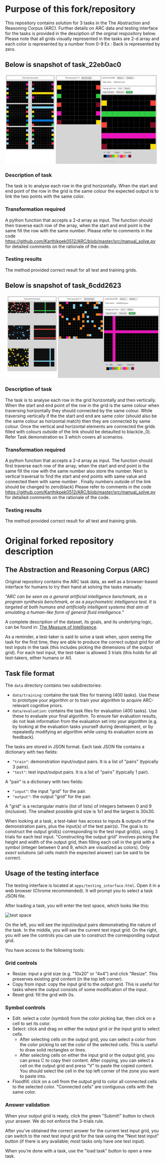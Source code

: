 # Purpose of this fork/repository

This repository contains solution for 3 tasks in the The Abstraction and Reasoning Corpus (ARC). Further details on ARC data and testing interface for the tasks is provided in the desciption of the orginal respository below.
Please note that all grids visually represented in the tasks are 2-d array and each color is represented by a number from 0-9 Ex : Back is represented by zero.

## Below is snapshot of task_22eb0ac0
![task_22eb0ac0](https://github.com/Karthikpek0512/ARC/blob/master/Tasks/22eb0ac0.PNG)

### Description of task
The task is to analyse each row in the grid horizontally. When the  start and end point of the row in the grid is the same colour the expected output is to link the two points with the same color.

### Transformation required
A python function that accepts a 2-d array as input. The function should then traverse each row of the array, when the start and end point is the same fill the row with the same number.
Please refer to comments in the code https://github.com/Karthikpek0512/ARC/blob/master/src/manual_solve.py for detailed comments on the rationale of the code.

### Testing results
The method provided correct result for all test and training grids.

## Below is snapshot of task_6cdd2623
![task_6cdd2623](https://github.com/Karthikpek0512/ARC/blob/master/Tasks/6cdd2623.PNG)

### Description of task
The task is to analyse each row in the grid  horizontally and then vertically. When the  start and end point of the row in the grid is the same colour when traversing horizontally they should connected by the same colour.
While traversing vertically if the the start and end are same color (should also be the same colour as horizontal match) then they are connected by same colour. 
Once the vertical and horizontal elements are connected the grids filled with colours outside of the link should be detaulted to black(ie.,0). Refer Task demonstration ex 3 which covers all scenarios.

### Transformation required
A python function that accepts a 2-d array as input. The function should first traverse each row of the array, when the start and end point is the same fill the row with the same number also store the number.
Next is vertical traversal to find the start and end points with same value and connected them with same number . Finally numbers outside of the link should be changed to zero(black)
Please refer to comments in the code https://github.com/Karthikpek0512/ARC/blob/master/src/manual_solve.py for detailed comments on the rationale of the code.

### Testing results
The method provided correct result for all test and training grids.


# Original forked repository description
## The Abstraction and Reasoning Corpus (ARC)

Original repository contains the ARC task data, as well as a browser-based interface for humans to try their hand at solving the tasks manually.

*"ARC can be seen as a general artificial intelligence benchmark, as a program synthesis benchmark, or as a psychometric intelligence test. It is targeted at both humans and artificially intelligent systems that aim at emulating a human-like form of general fluid intelligence."*

A complete description of the dataset, its goals, and its underlying logic, can be found in: [The Measure of Intelligence](https://arxiv.org/abs/1911.01547).

As a reminder, a test-taker is said to solve a task when, upon seeing the task for the first time, they are able to produce the correct output grid for *all* test inputs in the task (this includes picking the dimensions of the output grid). For each test input, the test-taker is allowed 3 trials (this holds for all test-takers, either humans or AI).


## Task file format

The `data` directory contains two subdirectories:

- `data/training`: contains the task files for training (400 tasks). Use these to prototype your algorithm or to train your algorithm to acquire ARC-relevant cognitive priors.
- `data/evaluation`: contains the task files for evaluation (400 tasks). Use these to evaluate your final algorithm. To ensure fair evaluation results, do not leak information from the evaluation set into your algorithm (e.g. by looking at the evaluation tasks yourself during development, or by repeatedly modifying an algorithm while using its evaluation score as feedback).

The tasks are stored in JSON format. Each task JSON file contains a dictionary with two fields:

- `"train"`: demonstration input/output pairs. It is a list of "pairs" (typically 3 pairs).
- `"test"`: test input/output pairs. It is a list of "pairs" (typically 1 pair).

A "pair" is a dictionary with two fields:

- `"input"`: the input "grid" for the pair.
- `"output"`: the output "grid" for the pair.

A "grid" is a rectangular matrix (list of lists) of integers between 0 and 9 (inclusive). The smallest possible grid size is 1x1 and the largest is 30x30.

When looking at a task, a test-taker has access to inputs & outputs of the demonstration pairs, plus the input(s) of the test pair(s). The goal is to construct the output grid(s) corresponding to the test input grid(s), using 3 trials for each test input. "Constructing the output grid" involves picking the height and width of the output grid, then filling each cell in the grid with a symbol (integer between 0 and 9, which are visualized as colors). Only *exact* solutions (all cells match the expected answer) can be said to be correct.


## Usage of the testing interface

The testing interface is located at `apps/testing_interface.html`. Open it in a web browser (Chrome recommended). It will prompt you to select a task JSON file.

After loading a task, you will enter the test space, which looks like this:

![test space](https://arc-benchmark.s3.amazonaws.com/figs/arc_test_space.png)

On the left, you will see the input/output pairs demonstrating the nature of the task. In the middle, you will see the current test input grid. On the right, you will see the controls you can use to construct the corresponding output grid.

You have access to the following tools:

### Grid controls

- Resize: input a grid size (e.g. "10x20" or "4x4") and click "Resize". This preserves existing grid content (in the top left corner).
- Copy from input: copy the input grid to the output grid. This is useful for tasks where the output consists of some modification of the input.
- Reset grid: fill the grid with 0s.

### Symbol controls

- Edit: select a color (symbol) from the color picking bar, then click on a cell to set its color.
- Select: click and drag on either the output grid or the input grid to select cells.
    - After selecting cells on the output grid, you can select a color from the color picking to set the color of the selected cells. This is useful to draw solid rectangles or lines.
    - After selecting cells on either the input grid or the output grid, you can press C to copy their content. After copying, you can select a cell on the output grid and press "V" to paste the copied content. You should select the cell in the top left corner of the zone you want to paste into.
- Floodfill: click on a cell from the output grid to color all connected cells to the selected color. "Connected cells" are contiguous cells with the same color.

### Answer validation

When your output grid is ready, click the green "Submit!" button to check your answer. We do not enforce the 3-trials rule.

After you've obtained the correct answer for the current test input grid, you can switch to the next test input grid for the task using the "Next test input" button (if there is any available; most tasks only have one test input).

When you're done with a task, use the "load task" button to open a new task.
